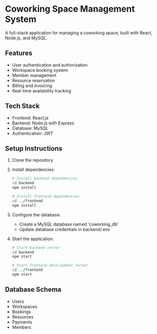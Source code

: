 # Coworking Space Management System

A full-stack application for managing a coworking space, built with React, Node.js, and MySQL.

## Features
- User authentication and authorization
- Workspace booking system
- Member management
- Resource reservation
- Billing and invoicing
- Real-time availability tracking

## Tech Stack
- Frontend: React.js
- Backend: Node.js with Express
- Database: MySQL
- Authentication: JWT

## Setup Instructions
1. Clone the repository
2. Install dependencies:
   ```bash
   # Install backend dependencies
   cd backend
   npm install

   # Install frontend dependencies
   cd ../frontend
   npm install
   ```
3. Configure the database:
   - Create a MySQL database named 'coworking_db'
   - Update database credentials in backend/.env

4. Start the application:
   ```bash
   # Start backend server
   cd backend
   npm start

   # Start frontend development server
   cd ../frontend
   npm start
   ```

## Database Schema
- Users
- Workspaces
- Bookings
- Resources
- Payments
- Members

